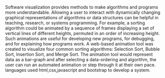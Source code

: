 Software visualization provides methods to make algorithms and programs more understandable. Allowing a user to interact with dynamically changing graphical representations of algorithms or data structures can be helpful in teaching, research, or systems programming. For example, a sorting algorithm could be animated by a sequence of frames displaying a set of vertical lines of different heights, permuted in an order of increasing height. Such animations are useful for developing new programs, for debugging, and for explaining how programs work.
A web-based animation tool was created to visualize four common sorting algorithms: Selection Sort, Bubble Sort, Insertion Sort, and Merge Sort. The animation tool would represent data as a bar-graph and after selecting a data-ordering and algorithm, the user can run an automated animation or step through it at their own pace.
languages used html,css,javascript and bootstrap to develop a system.
